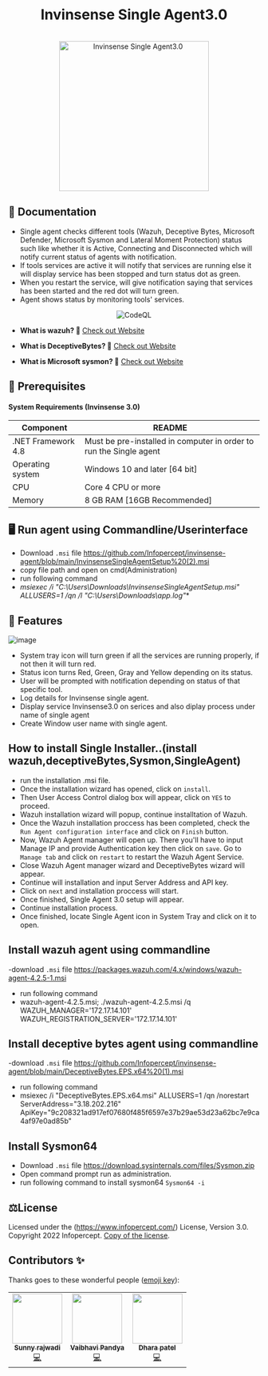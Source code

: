 
<div align="center">
  <h1>Invinsense Single Agent3.0</h1>
  <br>
  <img alt="Invinsense Single Agent3.0" src="https://user-images.githubusercontent.com/103485015/184890149-3bfa14b3-2443-4a0b-960f-582ddc39f07a.png" width="300px">
</div>

## 📙 Documentation

- Single agent checks different tools (Wazuh, Deceptive Bytes, Microsoft Defender, Microsoft Sysmon and Lateral Moment Protection) status such like whether it is         Active, Connecting and Disconnected which will notify current status of agents with notification.
- If tools services are active it will notify that services are running else  it will display service has been stopped and turn status dot as green.
- When you restart the service, will give notification saying that services has been started and the red dot will turn green.
- Agent shows status by monitoring tools' services.

<p align="center">
    <img src="https://user-images.githubusercontent.com/103485015/184890996-a61a045c-9141-4416-93e5-1a95c312345d.png" alt="CodeQL" style="max-width: 100%;">
  </a>
  </p>
   
   - **What is wazuh? 🤔**
  [Check out Website](https://wazuh.com/)
     
   - **What is DeceptiveBytes? 🤔**
  [Check out Website](https://deceptivebytes.com/)
  
   - **What is Microsoft sysmon? 🤔**
  [Check out Website](https://docs.microsoft.com/en-us/sysinternals/downloads/sysmon/)
  

  ## 📖 Prerequisites
  #### System Requirements (Invinsense 3.0)
| Component | README |
| ------ | ------ |
| .NET Framework 4.8 | Must be pre-installed in computer in order to run the Single agent |
| Operating system | Windows 10 and later [64 bit] |
| CPU | Core 4 CPU or more |
| Memory | 8 GB RAM [16GB Recommended] |

## 🖥️ Run agent using Commandline/Userinterface

- Download `.msi` file https://github.com/Infopercept/invinsense-agent/blob/main/InvinsenseSingleAgentSetup%20(2).msi
- copy file path and open on cmd(Administration)
- run following command
- **msiexec /i "C:\Users\Downloads\InvinsenseSingleAgentSetup.msi" ALLUSERS=1 /qn /l* "C:\Users\Downloads\app.log"**

## 🚧 Features

![image](https://user-images.githubusercontent.com/103485015/184895267-8c8fd0af-c923-44b1-a470-b79012bdd45a.png)
- System tray icon will turn green if all the services are running properly, if not then it will turn red.
- Status icon turns Red, Green, Gray and Yellow depending on its status.
- User will be prompted with notification depending on status of that specific tool.
- Log details for Invinsense single agent.
- Display service Invinsense3.0 on serices and also diplay process under name of single agent
- Create Window user name with single agent.


## How to install Single Installer..(install wazuh,deceptiveBytes,Sysmon,SingleAgent)

- run the installation .msi file.
- Once the installation wizard has opened, click on `install`.
- Then User Access Control dialog box will appear, click on `YES` to proceed.
- Wazuh installation wizard will popup, continue installtation of Wazuh.
- Once the Wazuh installation proccess has been completed, check the `Run Agent configuration interface` and click on `Finish` button.
- Now, Wazuh Agent manager will open up. There you'll have to input Manage IP and provide Authentication key then click on `save`. Go to `Manage tab` and click on `restart` to restart the Wazuh Agent Service.
- Close Wazuh Agent manager wizard and DeceptiveBytes wizard will appear.
- Continue will installation and input Server Address and API key.
- Click on `next` and installation proccess will start.
- Once finished, Single Agent 3.0 setup will appear.
- Continue installation process.
- Once finished, locate Single Agent icon in System Tray and click on it to open.

## Install wazuh agent using commandline

-download `.msi` file https://packages.wazuh.com/4.x/windows/wazuh-agent-4.2.5-1.msi
- run following command 
- wazuh-agent-4.2.5.msi; ./wazuh-agent-4.2.5.msi /q WAZUH_MANAGER='172.17.14.101' WAZUH_REGISTRATION_SERVER='172.17.14.101'

## Install deceptive bytes agent using commandline

-download `.msi` file https://github.com/Infopercept/invinsense-agent/blob/main/DeceptiveBytes.EPS.x64%20(1).msi
- run following command 
- msiexec /i "DeceptiveBytes.EPS.x64.msi" ALLUSERS=1 /qn /norestart ServerAddress="3.18.202.216" ApiKey="9c208321ad917ef07680f485f6597e37b29ae53d23a62bc7e9ca4af97e0ad85b"

## Install Sysmon64
- Download `.msi` file https://download.sysinternals.com/files/Sysmon.zip
- Open command prompt run as administration.
- run following command to install sysmon64 `Sysmon64 -i`

## ⚖️License
Licensed under the (https://www.infopercept.com/) License, Version 3.0.
Copyright 2022 Infopercept. [Copy of the license](LICENSE.txt).

## Contributors ✨

Thanks goes to these wonderful people ([emoji key](https://allcontributors.org/docs/en/emoji-key)):

<!-- ALL-CONTRIBUTORS-LIST:START - Do not remove or modify this section -->
<!-- prettier-ignore-start -->
<!-- markdownlint-disable -->
<table>
  <tr>
    <td align="center"><a href="https://github.com/sunnym-icpl"><img src="https://avatars.githubusercontent.com/u/68695557?v=4?s=100" width="100px;" alt=""/><br /><sub><b>Sunny rajwadi</b></sub></a><br /><a href="https://github.com/codenameone/CodenameOne/commits?author=Sunny rajwadir" title="Code">💻</a></td>
    <td align="center"><a href="https://github.com/vaibhavipinfopercept"><img src="https://avatars.githubusercontent.com/u/67953602?v=4?s=100" width="100px;" alt=""/><br /><sub><b>Vaibhavi Pandya</b></sub></a><br /><a href="https://github.com/codenameone/CodenameOne/commits?author=Vaibhavi Pandya" title="Code">💻</a></td>
    <td align="center"><a href="https://github.com/Dhara-tech"><img src="https://avatars.githubusercontent.com/u/69102702?v=4?s=100" width="100px;" alt=""/><br /><sub><b>Dhara patel</b></sub></a><br /><a href="https://github.com/codenameone/CodenameOne/commits?author=Dhara patel" title="Code">💻</a></td>


